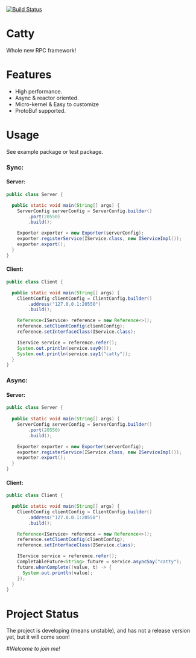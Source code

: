 [![Build Status](https://www.travis-ci.com/zhengrenjie/catty.svg?branch=master)](https://www.travis-ci.com/zhengrenjie/catty)

# Catty
Whole new RPC framework!

# Features
* High performance.
* Async & reactor oriented.
* Micro-kernel & Easy to customize
* ProtoBuf supported.

# Usage
See example package or test package.
### Sync:
#### Server:
```java
public class Server {

  public static void main(String[] args) {
    ServerConfig serverConfig = ServerConfig.builder()
        .port(20550)
        .build();

    Exporter exporter = new Exporter(serverConfig);
    exporter.registerService(IService.class, new IServiceImpl());
    exporter.export();
  }
}
```
#### Client:
```java
public class Client {

  public static void main(String[] args) {
    ClientConfig clientConfig = ClientConfig.builder()
        .address("127.0.0.1:20550")
        .build();

    Reference<IService> reference = new Reference<>();
    reference.setClientConfig(clientConfig);
    reference.setInterfaceClass(IService.class);

    IService service = reference.refer();
    System.out.println(service.say0());
    System.out.println(service.say1("catty"));
  }
}
```
### Async:
#### Server:
```java
public class Server {
  
  public static void main(String[] args) {
    ServerConfig serverConfig = ServerConfig.builder()
        .port(20550)
        .build();

    Exporter exporter = new Exporter(serverConfig);
    exporter.registerService(IService.class, new IServiceImpl());
    exporter.export();
  }
}
```
#### Client:
```java
public class Client {

  public static void main(String[] args) {
    ClientConfig clientConfig = ClientConfig.builder()
        .address("127.0.0.1:20550")
        .build();

    Reference<IService> reference = new Reference<>();
    reference.setClientConfig(clientConfig);
    reference.setInterfaceClass(IService.class);

    IService service = reference.refer();
    CompletableFuture<String> future = service.asyncSay("catty");
    future.whenComplete((value, t) -> {
      System.out.println(value);
    });
  }
}
```

# Project Status
The project is developing (means unstable), and has not a release version yet, but it will come soon!

#*Welcome to join me!*